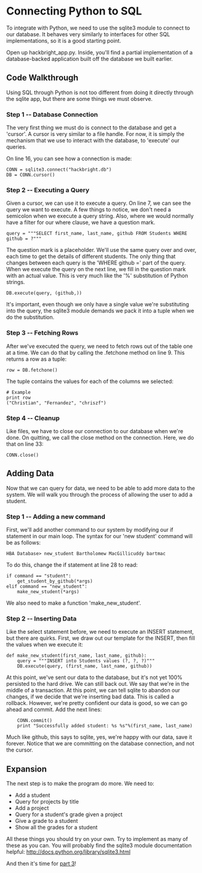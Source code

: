 Connecting Python to SQL
========================
To integrate with Python, we need to use the sqlite3 module to connect to our database. It behaves very similarly to interfaces for other SQL implementations, so it is a good starting point.

Open up hackbright\_app.py. Inside, you'll find a partial implementation of a database-backed application built off the database we built earlier.

Code Walkthrough
----------------
Using SQL through Python is not too different from doing it directly through the sqlite app, but there are some things we must observe.

### Step 1 -- Database Connection
The very first thing we must do is connect to the database and get a 'cursor'. A cursor is very similar to a file handle. For now, it is simply the mechanism that we use to interact with the database, to 'execute' our queries.

On line 16, you can see how a connection is made:

    CONN = sqlite3.connect("hackbright.db")
    DB = CONN.cursor()

### Step 2 -- Executing a Query
Given a cursor, we can use it to execute a query. On line 7, we can see the query we want to execute. A few things to notice, we don't need a semicolon when we execute a query string. Also, where we would normally have a filter for our where clause, we have a question mark.

    query = """SELECT first_name, last_name, github FROM Students WHERE github = ?"""

The question mark is a placeholder. We'll use the same query over and over, each time to get the details of different students. The only thing that changes between each query is the 'WHERE github =' part of the query. When we execute the query on the next line, we fill in the question mark with an actual value. This is very much like the '%' substitution of Python strings.

    DB.execute(query, (github,))

It's important, even though we only have a single value we're substituting into the query, the sqlite3 module demands we pack it into a tuple when we do the substitution.

### Step 3 -- Fetching Rows
After we've executed the query, we need to fetch rows out of the table one at a time. We can do that by calling the .fetchone method on line 9. This returns a row as a tuple:

    row = DB.fetchone()

The tuple contains the values for each of the columns we selected:

    # Example
    print row
    ("Christian", "Fernandez", "chriszf")

### Step 4 -- Cleanup
Like files, we have to close our connection to our database when we're done. On quitting, we call the close method on the connection. Here, we do that on line 33:

    CONN.close()

Adding Data
-----------
Now that we can query for data, we need to be able to add more data to the system. We will walk you through the process of allowing the user to add a student.

### Step 1 -- Adding a new command
First, we'll add another command to our system by modifying our if statement in our main loop. The syntax for our 'new student' command will be as follows:

    HBA Database> new_student Bartholomew MacGillicuddy bartmac

To do this, change the if statement at line 28 to read:

    if command == "student":
        get_student_by_github(*args) 
    elif command == "new_student":
        make_new_student(*args)

We also need to make a function 'make\_new\_student'.

### Step 2 -- Inserting Data
Like the select statement before, we need to execute an INSERT statement, but there are quirks. First, we draw out our template for the INSERT, then fill the values when we execute it:

    def make_new_student(first_name, last_name, github):
        query = """INSERT into Students values (?, ?, ?)"""
        DB.execute(query, (first_name, last_name, github))

At this point, we've sent our data to the database, but it's not yet 100% persisted to the hard drive. We can still back out. We say that we're in the middle of a transaction. At this point, we can tell sqlite to abandon our changes, if we decide that we're inserting bad data. This is called a rollback. However, we're pretty confident our data is good, so we can go ahead and commit. Add the next lines:

        CONN.commit()
        print "Successfully added student: %s %s"%(first_name, last_name)

Much like github, this says to sqlite, yes, we're happy with our data, save it forever. Notice that we are committing on the database connection, and not the cursor.

Expansion
---------
The next step is to make the program do more. We need to:

* Add a student
* Query for projects by title
* Add a project
* Query for a student's grade given a project
* Give a grade to a student
* Show all the grades for a student

All these things you should try on your own. Try to implement as many of these as you can. You will probably find the sqlite3 module documentation helpful: http://docs.python.org/library/sqlite3.html

And then it's time for [part 3](https://github.com/hackbrightacademy/sql_lesson/blob/master/PART3-WEB.md)!
